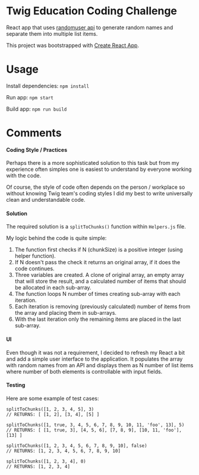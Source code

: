 # Twig Education Coding Challenge

React app that uses [randomuser api](https://randomuser.me/) to generate random names and separate them into multiple list items.

This project was bootstrapped with [Create React App](https://github.com/facebook/create-react-app).

# Usage

Install dependencies: `npm install`

Run app: `npm start`

Build app: `npm run build`

# Comments

#### Coding Style / Practices
Perhaps there is a more sophisticated solution to this task but from my experience often simples one is easiest to understand by everyone working with the code.

Of course, the style of code often depends on the person / workplace so without knowing Twig team's coding styles I did my best to write universally clean and understandable code.

#### Solution
The required solution is a `splitToChunks()` function within `Helpers.js` file.

My logic behind the code is quite simple:
1. The function first checks if N (chunkSize) is a positive integer (using helper function).
2. If N doesn't pass the check it returns an original array, if it does the code continues.
3. Three variables are created. A clone of original array, an empty array that will store the result, and a calculated number of items that should be allocated in each sub-array.
4. The function loops N number of times creating sub-array with each iteration.
5. Each iteration is removing (previously calculated) number of items from the array and placing them in sub-arrays.
6. With the last iteration only the remaining items are placed in the last sub-array.

#### UI
Even though it was not a requirement, I decided to refresh my React a bit and add a simple user interface to the application. It populates the array with random names from an API and displays them as N number of list items where number of both elements is controllable with input fields.

#### Testing
Here are some example of test cases:
```
splitToChunks([1, 2, 3, 4, 5], 3)
// RETURNS: [ [1, 2], [3, 4], [5] ]
```

```
splitToChunks([1, true, 3, 4, 5, 6, 7, 8, 9, 10, 11, 'foo', 13], 5)
// RETURNS: [ [1, true, 3], [4, 5, 6], [7, 8, 9], [10, 11, 'foo'], [13] ]
```

```
splitToChunks([1, 2, 3, 4, 5, 6, 7, 8, 9, 10], false)
// RETURNS: [1, 2, 3, 4, 5, 6, 7, 8, 9, 10]
```

```
splitToChunks([1, 2, 3, 4], 0)
// RETURNS: [1, 2, 3, 4]
```